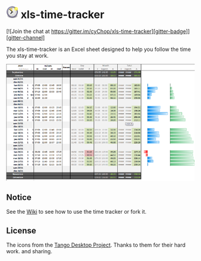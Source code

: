 # ![&#x1f559;](doc/icons/timetracker-32.png) xls-time-tracker

[![Join the chat at https://gitter.im/cyChop/xls-time-tracker][gitter-badge]][gitter-channel]

The xls-time-tracker is an Excel sheet designed to help you follow the time you stay at work.

![Preview](doc/screenshots/xls-time-tracker.png)

## Notice

See the [Wiki] to see how to use the time tracker or fork it.

## License

The icons from the [Tango Desktop Project](http://tango.freedesktop.org/). Thanks to them for their hard work. and sharing.

[wiki]: https://github.com/KeyboardPlaying/xls-time-tracker/wiki
[gitter-badge]: https://img.shields.io/badge/gitter-join_chat_%E2%86%92-1dce73.svg
[gitter-channel]: https://gitter.im/KeyboardPlaying/xls-time-tracker?utm_source=badge&utm_medium=badge&utm_campaign=pr-badge&utm_content=badge
